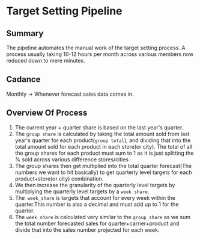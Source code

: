 # Target Setting Pipeline

## Summary 
The pipeline automates the manual work of the target setting process. A process usually taking 10-12 hours per month across various members now reduced down to mere minutes.


## Cadance
Monthly -> Whenever forecast sales data comes in.


## Overview Of Process

1. The current year + quarter share is based on the last year's quarter.
2. The `group share` is calculated by taking the total amount sold from last year's quarter for each product(`group total`), and dividing that into the total amount sold for each product in each store(or city). The total of all the group shares for each product  must sum to 1 as it is just splitting the % sold across various difference stores/cities
3. The group shares then get multiplied into the total quarter forecast(The numbers we want to hit basically) to get quarterly level targets for each product+store(or city) combination.
4. We then increase the granularity of the quarterly level targets by multiplying the quarterly level targets by a `week share`.
5. The` week_share` is targets that account for every week within the quarter.This number is also a decimal and must add up to 1 for the quarter.
6. The `week_share` is calculated very similar to the `group_share` as we sum the total number forecasted sales for quarter+carrier+product and divide that into the sales number projected for each week.

